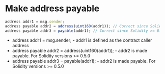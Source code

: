 # Make address payable

```javascript
address addr1 = msg.sender;
address payable addr2 = address(uint160(addr1)); // Correct since Solidity >= 0.5.0
address payable addr3 = payable(addr1); // Correct since Solidity >= 0.6.0
```

- address addr1 = msg.sender; - addr1 is defined as the contract caller address
- address payable addr2 = address(uint160(addr1)); - addr2 is made payable. For Solidity versions >= 0.5.0
- address payable addr3 = payable(addr1); - addr2 is made payable. For Solidity versions >= 0.5.0
